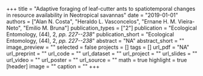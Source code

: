 +++
title = "Adaptive foraging of leaf-cutter ants to spatiotemporal changes in resource availability in Neotropical savannas"
date = "2019-01-01"
authors = ["Alan N. Costa", "Heraldo L. Vasconcelos", "Ernane H. M. Vieira-Neto", "Emilio M. Bruna"]
publication_types = ["2"]
publication = "Ecological Entomology, (44), 2, _pp. 227--238_"
publication_short = "Ecological Entomology, (44), 2, _pp. 227--238_"
abstract = "NA"
abstract_short = ""
image_preview = ""
selected = false
projects = []
tags = []
url_pdf = "NA"
url_preprint = ""
url_code = ""
url_dataset = ""
url_project = ""
url_slides = ""
url_video = ""
url_poster = ""
url_source = ""
math = true
highlight = true
[header]
image = ""
caption = ""
+++
